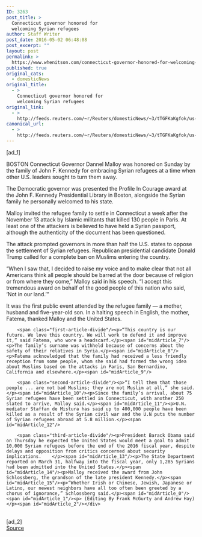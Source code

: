 ```yaml
---
ID: 3263
post_title: >
  Connecticut governor honored for
  welcoming Syrian refugees
author: Staff Writer
post_date: 2016-05-02 06:48:08
post_excerpt: ""
layout: post
permalink: >
  https://www.whenitson.com/connecticut-governor-honored-for-welcoming-syrian-refugees/
published: true
original_cats:
  - domesticNews
original_title:
  - >
    Connecticut governor honored for
    welcoming Syrian refugees
original_link:
  - >
    http://feeds.reuters.com/~r/Reuters/domesticNews/~3/tTGFKaKgfok/us-usa-refugees-connecticut-idUSKCN0XS1JB
canonical_url:
  - >
    http://feeds.reuters.com/~r/Reuters/domesticNews/~3/tTGFKaKgfok/us-usa-refugees-connecticut-idUSKCN0XS1JB
---
```

 [ad_1]
<br><div id="articleText">
<span id="midArticle_start"/>

<span id="midArticle_0"/><span class="focusParagraph" readability="3"><p><span class="articleLocation">BOSTON</span> Connecticut Governor Dannel Malloy was honored on Sunday by the family of John F. Kennedy for embracing Syrian refugees at a time when other U.S. leaders sought to turn them away.</p></span><span id="midArticle_1"/><p>The Democratic governor was presented the Profile In Courage award at the John F. Kennedy Presidential Library in Boston, alongside the Syrian family he personally welcomed to his state.</p><span id="midArticle_2"/><p>Malloy invited the refugee family to settle in Connecticut a week after the November 13 attack by Islamic militants that killed 130 people in Paris. At least one of the attackers is believed to have held a Syrian passport, although the authenticity of the document has been questioned.</p><span id="midArticle_3"/><p>The attack prompted governors in more than half the U.S. states to oppose the settlement of Syrian refugees. Republican presidential candidate Donald Trump called for a complete ban on Muslims entering the country.</p><span id="midArticle_4"/><p>“When I saw that, I decided to raise my voice and to make clear that not all Americans think all people should be barred at the door because of religion or from where they come,” Malloy said in his speech. “I accept this tremendous award on behalf of the good people of this nation who said, ‘Not in our land.’”</p><span id="midArticle_5"/><p>It was the first public event attended by the refugee family — a mother, husband and  five-year-old son. In a halting speech in English, the mother, Fatema, thanked Malloy and the United States.</p><span id="midArticle_6"/>
        
        <span class="first-article-divide"/><p>“This country is our future. We love this country. We will work to defend it and improve it,” said Fatema, who wore a headscarf.</p><span id="midArticle_7"/><p>The family’s surname was withheld because of concerns about the safety of their relatives in Syria.</p><span id="midArticle_8"/><p>Fatema acknowledged that the family had received a less friendly reception from some people, whom she said had formed the wrong idea about Muslims based on the attacks in Paris, San Bernardino, California and elsewhere.</p><span id="midArticle_9"/>
        
        <span class="second-article-divide"/><p>“I tell them that those people ... are not bad Muslims; they are not Muslim at all,” she said.</p><span id="midArticle_10"/><p>Since the family’s arrival, about 75 Syrian refugees have been settled in Connecticut, with another 250 slated to arrive, Malloy said.</p><span id="midArticle_11"/><p>U.N. mediator Staffan de Mistura has said up to 400,000 people have been killed as a result of the Syrian civil war and the U.N puts the number of Syrian refugees abroad at 5.8 million.</p><span id="midArticle_12"/>
        
        <span class="third-article-divide"/><p>President Barack Obama said on Thursday he expected the United States would meet a goal to admit 10,000 Syrian refugees before the end of the 2016 fiscal year, despite delays and opposition from critics concerned about security implications.    </p><span id="midArticle_13"/><p>The State Department reported on March 31, halfway into the fiscal year, only 1,285 Syrians had been admitted into the United States.</p><span id="midArticle_14"/><p>Malloy received the award from John Schlossberg, the grandson of the late president Kennedy.</p><span id="midArticle_15"/><p>“Whether Irish or Chinese, Jewish, Japanese or Latino, our newest neighbors have all too often been greeted by a chorus of ignorance,” Schlossberg said.</p><span id="midArticle_0"/><span id="midArticle_1"/><p> (Editing By Frank McGurty and Andrew Hay)</p><span id="midArticle_2"/></div>
<br>[ad_2]
<br><a href="http://feeds.reuters.com/~r/Reuters/domesticNews/~3/tTGFKaKgfok/us-usa-refugees-connecticut-idUSKCN0XS1JB">Source </a>